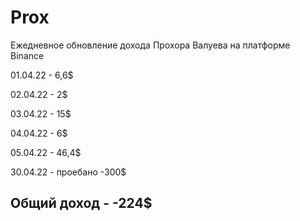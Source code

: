 # Prox
Ежедневное обновление дохода Прохора Валуева на платформе Binance 

01.04.22 - 6,6$

02.04.22 - 2$

03.04.22 - 15$

04.04.22 - 6$

05.04.22 - 46,4$

30.04.22 - проебано -300$

Общий доход - -224$
-------------------
